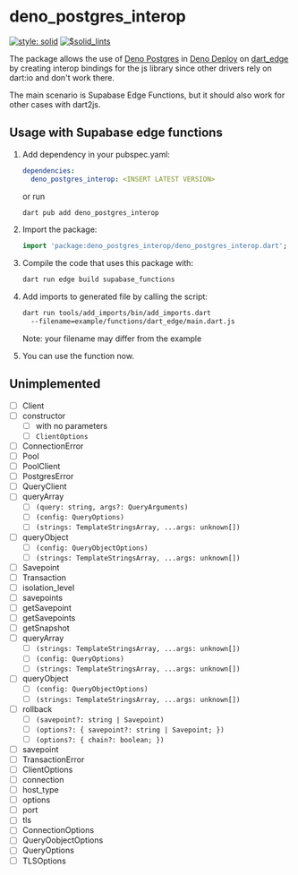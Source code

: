 # deno_postgres_interop
[![style: solid](https://img.shields.io/badge/style-solid-orange)](https://pub.dev/packages/solid_lints)
[![$solid_lints](https://nokycucwgzweensacwfy.supabase.co/functions/v1/get_project_badge?projectName=deno_postgres_interop)](https://www.worklog.ai)

The package allows the use
of [Deno Postgres](https://deno.land/x/postgres)
in [Deno Deploy](https://deno.com/deploy)
on [dart_edge](https://docs.dartedge.dev/)
by creating interop bindings for the js library
since other drivers rely on dart:io and don't work there.

The main scenario is Supabase Edge Functions, but it should also work for other cases with dart2js.

## Usage with Supabase edge functions
1. Add dependency in your pubspec.yaml:
   ```yaml
   dependencies:
     deno_postgres_interop: <INSERT LATEST VERSION>
   ```

   or run

   ```bash
   dart pub add deno_postgres_interop
   ```

2. Import the package:
   ```dart
   import 'package:deno_postgres_interop/deno_postgres_interop.dart';
   ```

3. Compile the code that uses this package with:
   ```bash
   dart run edge build supabase_functions
   ```

4. Add imports to generated file by calling the script:
   ```bash
   dart run tools/add_imports/bin/add_imports.dart
     --filename=example/functions/dart_edge/main.dart.js
   ```
   Note: your filename may differ from the example

5. You can use the function now.

## Unimplemented
- [ ] Client
 - [ ] constructor
   - [ ] with no parameters
   - [ ] `ClientOptions`
- [ ] ConnectionError
- [ ] Pool
- [ ] PoolClient
- [ ] PostgresError
- [ ] QueryClient
 - [ ] queryArray
   - [ ] `(query: string, args?: QueryArguments)`
   - [ ] `(config: QueryOptions)`
   - [ ] `(strings: TemplateStringsArray, ...args: unknown[])`
 - [ ] queryObject
   - [ ] `(config: QueryObjectOptions)`
   - [ ] `(strings: TemplateStringsArray, ...args: unknown[])`
- [ ] Savepoint
- [ ] Transaction
 - [ ] isolation_level
 - [ ] savepoints
 - [ ] getSavepoint
 - [ ] getSavepoints
 - [ ] getSnapshot
 - [ ] queryArray
   - [ ] `(strings: TemplateStringsArray, ...args: unknown[])`
   - [ ] `(config: QueryOptions)`
   - [ ] `(strings: TemplateStringsArray, ...args: unknown[])`
 - [ ] queryObject
   - [ ] `(config: QueryObjectOptions)`
   - [ ] `(strings: TemplateStringsArray, ...args: unknown[])`
 - [ ] rollback
   - [ ] `(savepoint?: string | Savepoint)`
   - [ ] `(options?: { savepoint?: string | Savepoint; })`
   - [ ] `(options?: { chain?: boolean; })`
 - [ ] savepoint
- [ ] TransactionError
- [ ] ClientOptions
 - [ ] connection
 - [ ] host_type
 - [ ] options
 - [ ] port
 - [ ] tls
- [ ] ConnectionOptions
- [ ] QueryOobjectOptions
- [ ] QueryOptions
- [ ] TLSOptions
